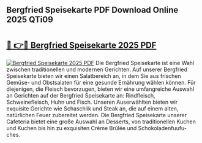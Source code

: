 ## Bergfried Speisekarte PDF Download Online 2025 QTi09

# <h2><a href="http://gcc7t67.nevu.top/?p=Bergfried+Speisekarte">🔗 👉🔴 Bergfried Speisekarte 2025 PDF</a></h2>

[![Bergfried Speisekarte 2025 PDF](https://i.imgur.com/dBaPXMq.png)](http://gcc7t67.nevu.top/?p=Bergfried+Speisekarte)
Die Bergfried Speisekarte ist eine Wahl zwischen traditionellen und modernen Gerichten. Auf unserer Bergfried Speisekarte bieten wir einen Salatbereich an, in dem Sie aus frischen Gemüse- und Obstsalaten für eine gesunde Ernährung wählen können. Für diejenigen, die Fleisch bevorzugen, bieten wir eine umfangreiche Auswahl an Gerichten auf der Bergfried Speisekarte an: Rindfleisch, Schweinefleisch, Huhn und Fisch. Unseren Auserwählten bieten wir exquisite Gerichte wie Schaschlik und Steak an, die auf einem alten, natürlichen Feuer zubereitet werden. Die Bergfried Speisekarte unserer Cafeteria bietet eine große Auswahl an Desserts, von traditionellen Kuchen und Kuchen bis hin zu exquisiten Crème Brûlée und Schokoladenfuufu-ches.
